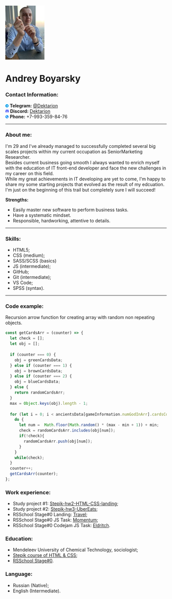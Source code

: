 ![Photo](./assets/img/photo.jpg)<br>
# Andrey Boyarsky

### Contact Information:
![Telegram](./assets/img/tg.png) **Telegram:** [@Dektarion](https://t.me/Dektarion)<br>
![Discord](./assets/img/dis.png) **Discord:** [Dektarion](https://discordapp.com/users/377117456017391619/)<br>
![Phone](./assets/img/phone.png) **Phone:** +7-993-359-84-76

---

### About me:
I'm 29 and I've already managed to successfully completed several big scales projects within my current occupation as SeniorMarketing Researcher.<br>
Besides current business going smooth I always wanted  to enrich myself with the education of IT front-end developer and face the new challenges in my career on this field.<br>
While my great achievements in IT developing are yet to come, I'm happy to share my some starting projects that evolved as the result of my edcuation.<br>
I'm just on the beginning of this trail but completely sure I will succeed!

**Strengths:**
- Easily master new software to perform business tasks.
- Have a systematic mindset.
- Responsible, hardworking, attentive to details.

---

### Skills:
- HTML5;
- CSS (medium);
- SASS/SCSS (basics)
- JS (intermediate);
- GitHub;
- Git (intermediate);
- VS Code;
- SPSS (syntax).

---

### Code example:
Recursion arrow function for creating array with random non repeating objects.
```javascript
const getCardsArr = (counter) => {
  let check = [];
  let obj = [];

  if (counter === 0) {
    obj = greenCardsData;
  } else if (counter === 1) {
    obj = brownCardsData;
  } else if (counter === 2) {
    obj = blueCardsData;
  } else {
    return randomCardsArr;
  }
  max = Object.keys(obj).length - 1;

  for (let i = 0; i < ancientsData[gameInformation.numGodInArr].cardsCount[counter]; i++) {
    do {
      let num =  Math.floor(Math.random() * (max - min + 1)) + min;
      check = randomCardsArr.includes(obj[num]);
      if(!check){
        randomCardsArr.push(obj[num]);
      }
    }
    while(check);
  }
  counter++;
  getCardsArr(counter);
};
```

### Work experience:
- Study project #1: [Stepik-hw2-HTML-CSS-landing](https://github.com/Dektarion/Stepik-hw2-HTML-CSS-landing);
- Study project #2: [Stepik-hw3-UberEats](https://github.com/Dektarion/Stepik-hw3-UberEats);
- RSSchool Stage#0 Landing: [Travel](https://dektarion.github.io/Travel/);
- RSSchool Stage#0 JS Task: [Momentum](https://dektarion-momentum.netlify.app/);
- RSSchool Stage#0 Codejam JS Task: [Eldritch](https://dektarion.github.io/codejam-eldritch/).

### Education:
- Mendeleev University of Chemical Technology, sociologist;
- [Stepik course of HTML & CSS](https://stepik.org/course/38218);
- [RSSchool Stage#0](https://github.com/rolling-scopes-school/tasks/tree/master/stage0).

### Language:
- Russian (Native);
- English (Intermediate).